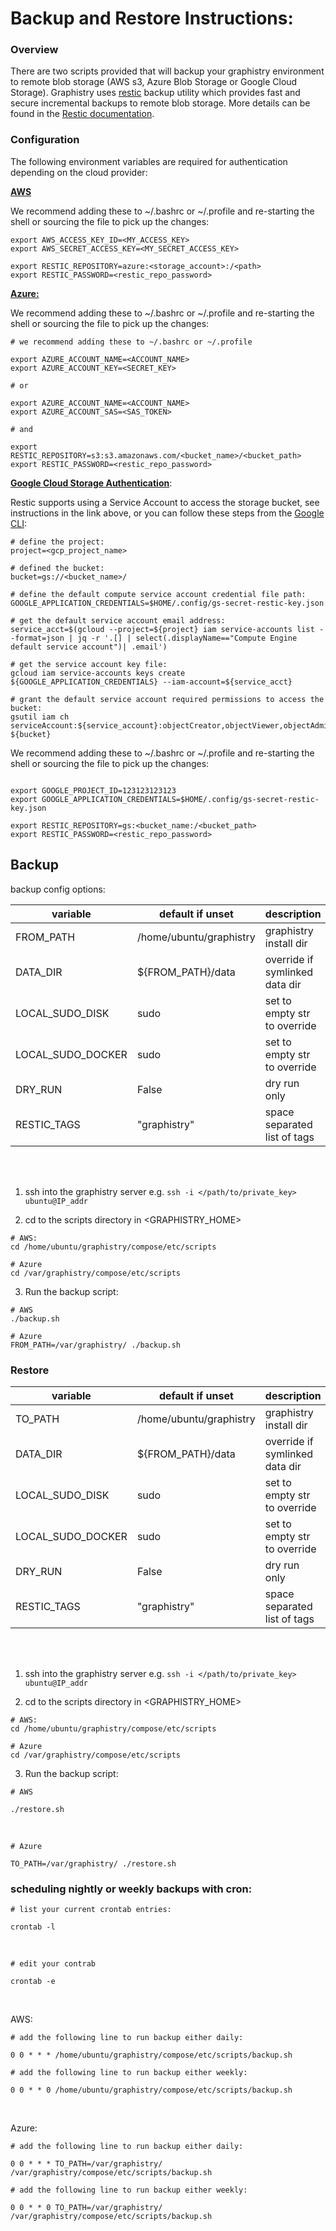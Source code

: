 # Backup and Restore Instructions: 

### Overview

There are two scripts provided that will backup your graphistry environment to remote blob storage (AWS s3, Azure Blob Storage or Google Cloud Storage). Graphistry uses [restic](https://restic.net/) backup utility which provides fast and secure incremental backups to remote blob storage. More details can be found in the [Restic documentation](https://restic.readthedocs.io/en/stable/index.html).

### Configuration

The following environment variables are required for authentication depending on the cloud provider: 

[**AWS**](https://restic.readthedocs.io/en/stable/030_preparing_a_new_repo.html#amazon-s3)

We recommend adding these to ~/.bashrc or ~/.profile and re-starting the shell or sourcing the file to pick up the changes: 

```
export AWS_ACCESS_KEY_ID=<MY_ACCESS_KEY>
export AWS_SECRET_ACCESS_KEY=<MY_SECRET_ACCESS_KEY>

export RESTIC_REPOSITORY=azure:<storage_account>:/<path>
export RESTIC_PASSWORD=<restic_repo_password>

```

[**Azure:**](https://restic.readthedocs.io/en/stable/030_preparing_a_new_repo.html#microsoft-azure-blob-storage)

We recommend adding these to ~/.bashrc or ~/.profile and re-starting the shell or sourcing the file to pick up the changes: 

```
# we recommend adding these to ~/.bashrc or ~/.profile 

export AZURE_ACCOUNT_NAME=<ACCOUNT_NAME>
export AZURE_ACCOUNT_KEY=<SECRET_KEY>

# or

export AZURE_ACCOUNT_NAME=<ACCOUNT_NAME>
export AZURE_ACCOUNT_SAS=<SAS_TOKEN>

# and 

export RESTIC_REPOSITORY=s3:s3.amazonaws.com/<bucket_name>/<bucket_path>
export RESTIC_PASSWORD=<restic_repo_password>

```

[**Google Cloud Storage Authentication**](https://restic.readthedocs.io/en/stable/030_preparing_a_new_repo.html#google-cloud-storage): 

Restic supports using a Service Account to access the storage bucket, see instructions in the link above, or you can follow these steps from the [Google CLI](https://cloud.google.com/sdk/gcloud): 

```
# define the project: 
project=<gcp_project_name>

# defined the bucket: 
bucket=gs://<bucket_name>/

# define the default compute service account credential file path: 
GOOGLE_APPLICATION_CREDENTIALS=$HOME/.config/gs-secret-restic-key.json

# get the default service account email address:
service_acct=$(gcloud --project=${project} iam service-accounts list --format=json | jq -r '.[] | select(.displayName=="Compute Engine default service account")| .email')

# get the service account key file:
gcloud iam service-accounts keys create ${GOOGLE_APPLICATION_CREDENTIALS} --iam-account=${service_acct}

# grant the default service account required permissions to access the bucket: 
gsutil iam ch serviceAccount:${service_account}:objectCreator,objectViewer,objectAdmin ${bucket}

```

We recommend adding these to ~/.bashrc or ~/.profile and re-starting the shell or sourcing the file to pick up the changes: 

```

export GOOGLE_PROJECT_ID=123123123123
export GOOGLE_APPLICATION_CREDENTIALS=$HOME/.config/gs-secret-restic-key.json

export RESTIC_REPOSITORY=gs:<bucket_name:/<bucket_path>
export RESTIC_PASSWORD=<restic_repo_password>

```



## Backup

backup config options: 

| variable          | default if unset                      | description                    |
|-------------------|---------------------------------------|--------------------------------|
| FROM_PATH         | /home/ubuntu/graphistry               | graphistry install dir         |
| DATA_DIR          | ${FROM_PATH}/data                     | override if symlinked data dir |
| LOCAL_SUDO_DISK   | sudo                                  | set to empty str to override   |
| LOCAL_SUDO_DOCKER | sudo                                  | set to empty str to override   |
| DRY_RUN           | False                                 | dry run only                   |
| RESTIC_TAGS       | "graphistry"                          | space separated list of tags   |

<br><br>

1. ssh into the graphistry server e.g. `ssh -i </path/to/private_key> ubuntu@IP_addr`

2. cd to the scripts directory in <GRAPHISTRY_HOME>

```
# AWS: 
cd /home/ubuntu/graphistry/compose/etc/scripts

# Azure 
cd /var/graphistry/compose/etc/scripts

```

3. Run the backup script: 

```
# AWS
./backup.sh

# Azure
FROM_PATH=/var/graphistry/ ./backup.sh 
```


### Restore

| variable          | default if unset                      | description                    |
|-------------------|---------------------------------------|--------------------------------|
| TO_PATH           | /home/ubuntu/graphistry               | graphistry install dir         |
| DATA_DIR          | ${FROM_PATH}/data                     | override if symlinked data dir |
| LOCAL_SUDO_DISK   | sudo                                  | set to empty str to override   |
| LOCAL_SUDO_DOCKER | sudo                                  | set to empty str to override   |
| DRY_RUN           | False                                 | dry run only                   |
| RESTIC_TAGS       | "graphistry"                          | space separated list of tags   |

<br><br>

1. ssh into the graphistry server e.g. `ssh -i </path/to/private_key> ubuntu@IP_addr`

2. cd to the scripts directory in <GRAPHISTRY_HOME>

```
# AWS: 
cd /home/ubuntu/graphistry/compose/etc/scripts

# Azure 
cd /var/graphistry/compose/etc/scripts

```

3. Run the backup script: 


```
# AWS

./restore.sh
```

<br> 

```
# Azure

TO_PATH=/var/graphistry/ ./restore.sh 
```



### scheduling nightly or weekly backups with cron: 

```
# list your current crontab entries: 

crontab -l 
```

<br> 

```
# edit your contrab

crontab -e 
```

<br> 

AWS: 
```
# add the following line to run backup either daily: 

0 0 * * * /home/ubuntu/graphistry/compose/etc/scripts/backup.sh 

# add the following line to run backup either weekly: 

0 0 * * 0 /home/ubuntu/graphistry/compose/etc/scripts/backup.sh
```

<br> 

Azure: 

```
# add the following line to run backup either daily: 

0 0 * * * TO_PATH=/var/graphistry/ /var/graphistry/compose/etc/scripts/backup.sh 

# add the following line to run backup either weekly: 

0 0 * * 0 TO_PATH=/var/graphistry/ /var/graphistry/compose/etc/scripts/backup.sh
```



